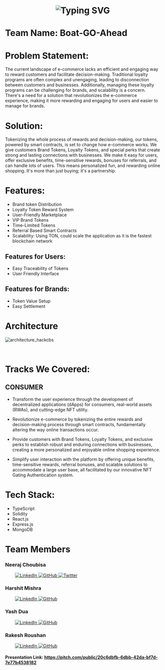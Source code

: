 <h1 align="center">
  <img src="https://readme-typing-svg.demolab.com?font=Fira+Code&weight=900&size=40&pause=1000&center=true&vCenter=true&width=900&lines=TokenMart" alt="Typing SVG" />
</h1>

<p align="center">
</p>

<h1> <b>Team Name</b>:  Boat-GO-Ahead </h1>


# Problem Statement:
The current landscape of e-commerce lacks an efficient and engaging way to reward customers and facilitate decision-making. Traditional loyalty programs are often complex and unengaging, leading to disconnection between customers and businesses. Additionally, managing these loyalty programs can be challenging for brands, and scalability is a concern. There's a need for a solution that revolutionizes the e-commerce experience, making it more rewarding and engaging for users and easier to manage for brands.

# Solution:
Tokenizing the whole process of rewards and decision-making, our tokens, powered by smart contracts, is set to change how e-commerce works. We give customers Brand Tokens, Loyalty Tokens, and special perks that create strong and lasting connections with businesses. We make it easy for users, offer exclusive benefits, time-sensitive rewards, bonuses for referrals, and can handle lots of users. This means personalized fun, and rewarding online shopping. It's more than just buying; it's a partnership.


# Features:

  * Brand token Distribution
  * Loyalty Token Reward System
  * User-Friendly Marketplace
  * VIP Brand Tokens
  * Time-Limited Tokens
  * Referral Based Smart Contracts
  * Scalability: Using TON, could scale the application as it is the fastest blockchain network

## Features for Users:

  * Easy Traceability of Tokens
  * User Friendly Interface

## Features for Brands:

  * Token Value Setup
  * Easy Settlement

# Architecture

![architecture_hackcbs](https://github.com/Kali-Decoder/hackCBS_6.0/assets/82640582/4abac518-8524-4a2c-b658-04bd90b1b1c2)


<br>

# Tracks We Covered:
## CONSUMER
- Transform the user experience through the development of decentralized applications (dApps) for consumers, real-world assets (RWAs), and cutting-edge NFT utility.

- Revolutionize e-commerce by tokenizing the entire rewards and decision-making process through smart contracts, fundamentally altering the way online transactions occur.

- Provide customers with Brand Tokens, Loyalty Tokens, and exclusive perks to establish robust and enduring connections with businesses, creating a more personalized and enjoyable online shopping experience.

- Simplify user interaction with the platform by offering unique benefits, time-sensitive rewards, referral bonuses, and scalable solutions to accommodate a large user base, all facilitated by our innovative NFT Gating Authentication system.

# Tech Stack:
* TypeScript
* Solidity
* React.js
* Express.js
* MongoDB


<div>
  <h1>Team Members</h1>

  <div>
    <h3>Neeraj Choubisa</h3>
    &emsp;&emsp;
    <a href="https://www.linkedin.com/in/neeraj-choubisa-a4952b202/">
      <img src="https://img.shields.io/badge/LinkedIn-0077B5?style=for-the-badge&logo=linkedin&logoColor=white" alt="LinkedIn">
    </a>
    <a href="https://github.com/Kali-Decoder">
      <img src="https://img.shields.io/badge/GitHub-100000?style=for-the-badge&logo=github&logoColor=white" alt="GitHub">
    </a>
    <a href="https://twitter.com/itsNikku876">
      <img src="https://img.shields.io/badge/Twitter-1DA1F2?style=for-the-badge&logo=twitter&logoColor=white" alt="Twitter">
    </a>
  </div>

  <div>
    <h3>Harshit Mishra</h3>
    &emsp;&emsp;
    <a href="https://www.linkedin.com/in/harshit-mishra-4b530b20b/">
      <img src="https://img.shields.io/badge/LinkedIn-0077B5?style=for-the-badge&logo=linkedin&logoColor=white" alt="LinkedIn">
    </a>
    <a href="https://github.com/HARSHITMISHRA655">
      <img src="https://img.shields.io/badge/GitHub-100000?style=for-the-badge&logo=github&logoColor=white" alt="GitHub">
    </a>
  </div>

  <div>
    <h3>Yash Dua</h3>
    &emsp;&emsp;
    <a href="https://www.linkedin.com/in/yash-dua-078392200/">
      <img src="https://img.shields.io/badge/LinkedIn-0077B5?style=for-the-badge&logo=linkedin&logoColor=white" alt="LinkedIn">
    </a>
    <a href="https://github.com/yashdua092">
      <img src="https://img.shields.io/badge/GitHub-100000?style=for-the-badge&logo=github&logoColor=white" alt="GitHub">
    </a>
  </div>

  <div>
    <h3>Rakesh Roushan</h3>
    &emsp;&emsp;
    <a href="https://www.linkedin.com/in/connect-roushan/">
      <img src="https://img.shields.io/badge/LinkedIn-0077B5?style=for-the-badge&logo=linkedin&logoColor=white" alt="LinkedIn">
    </a>
    <a href="https://github.com/Roshan23R">
      <img src="https://img.shields.io/badge/GitHub-100000?style=for-the-badge&logo=github&logoColor=white" alt="GitHub">
    </a>
  </div>
</div>

#### Presentation Link: https://pitch.com/public/20c6dbfb-6dbb-42da-bf7d-7e77b4538182
  
  

